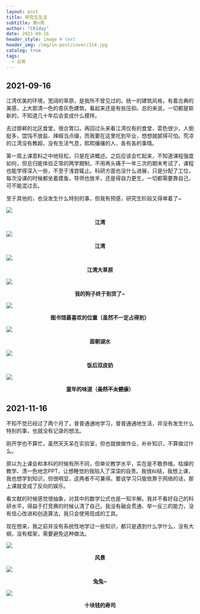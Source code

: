 ```yaml
---
layout: post
title: 研究生生活
subtitle: 第n周
author: "C01day"
date: 2021-09-16
header_style: image # text
header_img: /img/in-post/cover/114.jpg
catalog: true
tags:
  - 日常
---
```


## 2021-09-16

江湾优美的环境，宽阔的草原，是我所不曾见过的。统一的建筑风格，有着古典的美感，上大那清一色的青灰色建筑，看起来还是有些压抑。总的来说，一切都是崭新的，不知道几十年后会变成什么模样。

去过邯郸的北区食堂，很合胃口。再回过头来看江湾仅有的食堂，菜色很少，人倒挺多，馄饨不放盐、辣椒当点缀，而我要在这里吃到毕业，想想就腻得可怕。荒凉的江湾没有教超，没有生活气息，熙熙攘攘的人，各有各的事情。

第一周上课意料之中地轻松，只是在讲概述。之后应该会忙起来，不知道课程强度如何，但总归能体验正常的两学期制，不用再头痛于一年三次的期末考试了，课程也能学得深入一些，不至于浅尝辄止。科研方面也没什么进展，只是分配了工位，每次没课的时候都坐着摸鱼，导师也放羊，还是得自力更生，一切都需要靠自己，可不能混过去。

至于其他的，也没发生什么特别的事，但我有预感，研究生阶段又得单着了~

![](https://i.loli.net/2021/11/16/HLbrgZWRyBx65li.jpg)

**<div align="center">江湾</div>**

![](https://i.loli.net/2021/11/16/gJS8BoyMv6qm5At.jpg)

**<div align="center">江湾</div>**

![](https://i.loli.net/2021/11/16/1D62C3BT7tA9gO8.jpg)

**<div align="center">江湾大草原</div>**

![](https://i.loli.net/2021/11/16/TSr6HbIULB5Ga1f.jpg)

**<div align="center">我的狗子终于到货了~</div>**

![](https://i.loli.net/2021/11/16/xiB89Sv1F7EasRj.jpg)

**<div align="center">图书馆最喜欢的位置（虽然不一定占得到）</div>**

![](https://i.loli.net/2021/11/16/uGcg7zZoqDsyRI4.jpg)

**<div align="center">面朝湖水</div>**

![](https://i.loli.net/2021/11/16/2zVBRUWZoJYQd3v.jpg)

**<div align="center">饭后双皮奶</div>**

![](https://i.loli.net/2021/11/16/vXmrS4ypke9VPxd.jpg)

**<div align="center">童年的味道（<s>虽然不太健康</s>）</div>**

## 2021-11-16

不知不觉已经过了两个月了，普普通通地学习，普普通通地生活，并没有发生什么特别的事，也就没有记录的想法。

刚开学也不算忙，虽然天天呆在实验室，但也就做做作业，补补知识，不算做过什么。

原以为上课会和本科的时候有所不同，但单论教学水平，实在是不敢恭维。枯燥的教学、清一色地念PPT，让想睡觉的我陷入了深深的自责。我很纠结，我想上课，我也想学到知识，但很明显，这两者不可兼得。要说学习只能依靠于网络的话，那上课就变成了反向的娱乐。

看文献的时候感觉很抽象，对其中的数学公式也是一知半解。我并不看好自己的科研水平，得益于打竞赛的时候认清了自己，我没有融会贯通、举一反三的能力，没有信心改进和创造算法，我只会使用现成的工具。

现在想来，我之前并没有系统性地学过一些知识，都只是遇到什么学什么，没有大纲，没有框架，需要避免这种做法。

![](https://i.loli.net/2021/11/16/8GJ4vIeu9Z3gMcX.jpg)

**<div align="center">风景</div>**

![](https://i.loli.net/2021/11/16/eX6gN2r3UHJpAho.jpg)

**<div align="center">兔兔~</div>**

![](https://i.loli.net/2021/11/16/aF4P1WofRgxM9XN.jpg)

**<div align="center">十块钱的寿司</div>**